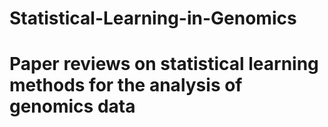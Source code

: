 # Statistical-Learning-in-Genomics

# Paper reviews on statistical learning methods for the analysis of genomics data
